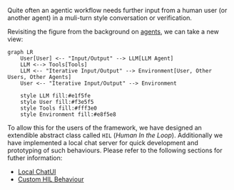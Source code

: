 Quite often an agentic workflow needs further input from a human user (or another agent) in a muli-turn style conversation or verification.

Revisiting the figure from the background on [agents](../background/agents.md), we can take a new view:

```mermaid
graph LR
    User[User] <-- "Input/Output" --> LLM[LLM Agent]
    LLM <--> Tools[Tools]
    LLM <-- "Iterative Input/Output" --> Environment[User, Other Users, Other Agents]
    User <-- "Iterative Input/Output" --> Environment

    style LLM fill:#e1f5fe
    style User fill:#f3e5f5
    style Tools fill:#fff3e0
    style Environment fill:#e8f5e8
```

To allow this for the users of the framework, we have designed an extendible abstract class called `HIL` (*Human In the Loop*). Additionally we have implemented a local chat server for quick development and prototyping of such behaviours. Please refer to the following sections for futher information:

* [Local ChatUI](local_chat_ui.md)
* [Custom HIL Behaviour](hil.md)